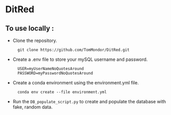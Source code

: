 # DitRed

## To use locally :

- Clone the repository.
  ```
    git clone https://github.com/TomMondor/DitRed.git
  ```

- Create a .env file to store your mySQL username and password.
  ```
    USER=myUserNameNoQuotesAround
    PASSWORD=myPasswordNoQuotesAround
  ```
  
- Create a conda environment using the environment.yml file.
  ```
    conda env create --file environment.yml
  ```

- Run the `DB_populate_script.py` to create and populate the database with fake, random data.
